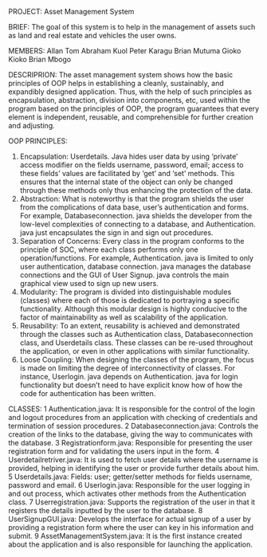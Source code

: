 PROJECT: Asset Management System

BRIEF: The goal of this system is to help in the management of assets such as land and real estate and vehicles the user owns.

MEMBERS: Allan Tom
         Abraham Kuol
         Peter Karagu
         Brian Mutuma
         Gioko Kioko
         Brian Mbogo
         
DESCRIPRION: The asset management system shows how the basic principles of OOP helps in establishing a cleanly, sustainably, and expandibly designed application. Thus, with the help of such principles as encapsulation, abstraction, division into components, etc, used within the program based on the principles of OOP, the program guarantees that every element is independent, reusable, and comprehensible for further creation and adjusting. 
 
OOP PRINCIPLES:
 1. Encapsulation: 
 Userdetails. Java hides user data by using ‘private’ access modifier on the fields username, password, email; access to these fields’ values are facilitated by ‘get’ and ‘set’ methods. This ensures that the internal state of the object can only be changed through these methods only thus enhancing the protection of the data. 
 2. Abstraction: 
 What is noteworthy is that the program shields the user from the complications of data base, user’s authentication and forms. For example, Databaseconnection. java shields the developer from the low-level complexities of connecting to a database, and Authentication. java just encapsulates the sign in and sign out procedures. 
 3. Separation of Concerns:
 Every class in the program conforms to the principle of SOC, where each class performs only one operation/functions. For example, Authentication. java is limited to only user authentication, database connection. java manages the database connections and the GUI of User Signup. java controls the main graphical view used to sign up new users. 
 4. Modularity: 
 The program is divided into distinguishable modules (classes) where each of those is dedicated to portraying a specific functionality. Although this modular design is highly conducive to the factor of maintainability as well as scalability of the application. 
 5. Reusability: 
 To an extent, reusability is achieved and demonstrated through the classes such as Authentication class, Databaseconnection class, and Userdetails class. These classes can be re-used throughout the application, or even in other applications with similar functionality. 
 6. Loose Coupling: 
 When designing the classes of the program, the focus is made on limiting the degree of interconnectivity of classes. For instance, Userlogin. java depends on Authentication. java for login functionality but doesn’t need to have explicit know how of how the code for authentication has been written.

CLASSES:
 1 Authentication.java: It is responsible for the control of the login and logout procedures from an application with checking of credentials and termination of session procedures. 
 2  Databaseconnection.java: Controls the creation of the links to the database, giving the way to communicates with the database. 
 3  Registrationform.java: Responsible for presenting the user registration form and for validating the users input in the form. 
 4  Userdetailretriver.java: It is used to fetch user details where the username is provided, helping in identifying the user or provide further details about him. 
 5  Userdetails.java: Fields: user; getter/setter methods for fields username, password and email. 
 6  Userlogin.java: Responsible for the user logging in and out process, which activates other methods from the Authentication class. 
 7  Userregistration.java: Supports the registration of the user in that it registers the details inputted by the user to the database. 
 8  UserSignupGUI.java: Develops the interface for actual signup of a user by providing a registration form where the user can key in his information and submit. 
 9  AssetManagementSystem.java: It is the first instance created about the application and is also responsible for launching the application.
